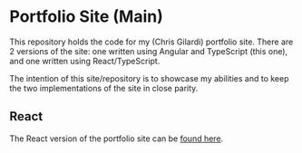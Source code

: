 # Portfolio Site (Main)

This repository holds the code for my (Chris Gilardi) portfolio site. There are 2 versions of the site: one written using Angular and TypeScript (this one), and one written using React/TypeScript.

The intention of this site/repository is to showcase my abilities and to keep the two implementations of the site in close parity.

## React

The React version of the portfolio site can be [found here](/react).